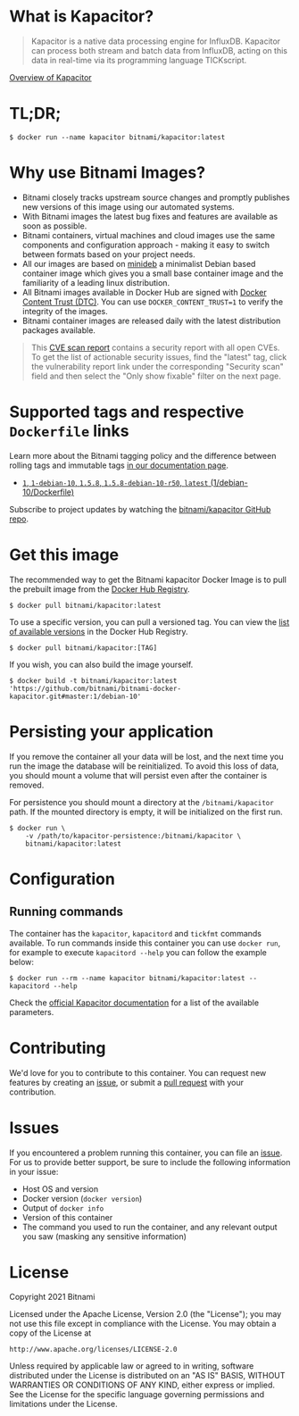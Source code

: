 
# What is Kapacitor?

> Kapacitor is a native data processing engine for InfluxDB. Kapacitor can process both stream and batch data from InfluxDB, acting on this data in real-time via its programming language TICKscript.

[Overview of Kapacitor](https://github.com/influxdata/kapacitor)

# TL;DR;

```console
$ docker run --name kapacitor bitnami/kapacitor:latest
```

# Why use Bitnami Images?

* Bitnami closely tracks upstream source changes and promptly publishes new versions of this image using our automated systems.
* With Bitnami images the latest bug fixes and features are available as soon as possible.
* Bitnami containers, virtual machines and cloud images use the same components and configuration approach - making it easy to switch between formats based on your project needs.
* All our images are based on [minideb](https://github.com/bitnami/minideb) a minimalist Debian based container image which gives you a small base container image and the familiarity of a leading linux distribution.
* All Bitnami images available in Docker Hub are signed with [Docker Content Trust (DTC)](https://docs.docker.com/engine/security/trust/content_trust/). You can use `DOCKER_CONTENT_TRUST=1` to verify the integrity of the images.
* Bitnami container images are released daily with the latest distribution packages available.


> This [CVE scan report](https://quay.io/repository/bitnami/kapacitor?tab=tags) contains a security report with all open CVEs. To get the list of actionable security issues, find the "latest" tag, click the vulnerability report link under the corresponding "Security scan" field and then select the "Only show fixable" filter on the next page.

# Supported tags and respective `Dockerfile` links

Learn more about the Bitnami tagging policy and the difference between rolling tags and immutable tags [in our documentation page](https://docs.bitnami.com/tutorials/understand-rolling-tags-containers/).


* [`1`, `1-debian-10`, `1.5.8`, `1.5.8-debian-10-r50`, `latest` (1/debian-10/Dockerfile)](https://github.com/bitnami/bitnami-docker-kapacitor/blob/1.5.8-debian-10-r50/1/debian-10/Dockerfile)

Subscribe to project updates by watching the [bitnami/kapacitor GitHub repo](https://github.com/bitnami/bitnami-docker-kapacitor).

# Get this image

The recommended way to get the Bitnami kapacitor Docker Image is to pull the prebuilt image from the [Docker Hub Registry](https://hub.docker.com/r/bitnami/kapacitor).

```console
$ docker pull bitnami/kapacitor:latest
```

To use a specific version, you can pull a versioned tag. You can view the [list of available versions](https://hub.docker.com/r/bitnami/kapacitor/tags/) in the Docker Hub Registry.

```console
$ docker pull bitnami/kapacitor:[TAG]
```

If you wish, you can also build the image yourself.

```console
$ docker build -t bitnami/kapacitor:latest 'https://github.com/bitnami/bitnami-docker-kapacitor.git#master:1/debian-10'
```

# Persisting your application

If you remove the container all your data will be lost, and the next time you run the image the database will be reinitialized. To avoid this loss of data, you should mount a volume that will persist even after the container is removed.

For persistence you should mount a directory at the `/bitnami/kapacitor` path. If the mounted directory is empty, it will be initialized on the first run.

```console
$ docker run \
    -v /path/to/kapacitor-persistence:/bitnami/kapacitor \
    bitnami/kapacitor:latest
```

# Configuration

## Running commands

The container has the `kapacitor`, `kapacitord` and `tickfmt` commands available. To run commands inside this container you can use `docker run`, for example to execute `kapacitord --help` you can follow the example below:

```console
$ docker run --rm --name kapacitor bitnami/kapacitor:latest -- kapacitord --help
```

Check the [official Kapacitor documentation](https://docs.influxdata.com/kapacitor) for a list of the available parameters.

# Contributing

We'd love for you to contribute to this container. You can request new features by creating an [issue](https://github.com/bitnami/bitnami-docker-kapacitor/issues), or submit a [pull request](https://github.com/bitnami/bitnami-docker-kapacitor/pulls) with your contribution.

# Issues

If you encountered a problem running this container, you can file an [issue](https://github.com/bitnami/bitnami-docker-kapacitor/issues/new). For us to provide better support, be sure to include the following information in your issue:

- Host OS and version
- Docker version (`docker version`)
- Output of `docker info`
- Version of this container
- The command you used to run the container, and any relevant output you saw (masking any sensitive information)

# License

Copyright 2021 Bitnami

Licensed under the Apache License, Version 2.0 (the "License");
you may not use this file except in compliance with the License.
You may obtain a copy of the License at

    http://www.apache.org/licenses/LICENSE-2.0

Unless required by applicable law or agreed to in writing, software
distributed under the License is distributed on an "AS IS" BASIS,
WITHOUT WARRANTIES OR CONDITIONS OF ANY KIND, either express or implied.
See the License for the specific language governing permissions and
limitations under the License.

